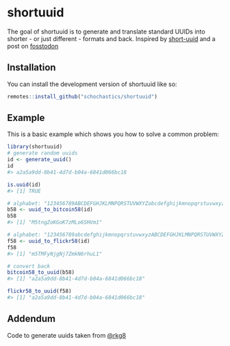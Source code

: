 
<!-- README.md is generated from README.Rmd. Please edit that file -->

# shortuuid

<!-- badges: start -->
<!-- badges: end -->

The goal of shortuuid is to generate and translate standard UUIDs into
shorter - or just different - formats and back. Inspired by
[short-uuid](https://www.npmjs.com/package/short-uuid) and a post on
[fosstodon](https://fosstodon.org/@josi/112978240064605859)

## Installation

You can install the development version of shortuuid like so:

``` r
remotes::install_github("schochastics/shortuuid")
```

## Example

This is a basic example which shows you how to solve a common problem:

``` r
library(shortuuid)
# generate random uuids
id <- generate_uuid()
id
#> a2a5a9dd-8b41-4d7d-b04a-6841d066bc18
```

``` r
is.uuid(id)
#> [1] TRUE
```

``` r
# alphabet: "123456789ABCDEFGHJKLMNPQRSTUVWXYZabcdefghijkmnopqrstuvwxyz"
b58 <- uuid_to_bitcoin58(id)
b58
#> [1] "M5tngZoKGoK7zMLo6SHVm1"
```

``` r
# alphabet: "123456789abcdefghijkmnopqrstuvwxyzABCDEFGHJKLMNPQRSTUVWXYZ"
f58 <- uuid_to_flickr58(id)
f58
#> [1] "m5TMFyNjgNj7ZmkN6rhuL1"
```

``` r
# convert back
bitcoin58_to_uuid(b58)
#> [1] "a2a5a9dd-8b41-4d7d-b04a-6841d066bc18"
```

``` r
flickr58_to_uuid(f58)
#> [1] "a2a5a9dd-8b41-4d7d-b04a-6841d066bc18"
```

## Addendum

Code to generate uuids taken from
[@rkg8](https://github.com/rkg82/uuid-v4)
